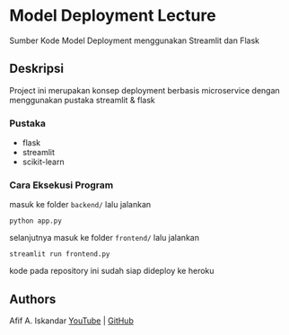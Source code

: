 # Model Deployment Lecture

Sumber Kode Model Deployment menggunakan Streamlit dan Flask

## Deskripsi

Project ini merupakan konsep deployment berbasis microservice dengan menggunakan pustaka streamlit & flask


### Pustaka

* flask
* streamlit
* scikit-learn


### Cara Eksekusi Program

masuk ke folder `backend/` lalu jalankan
```
python app.py
```

selanjutnya masuk ke folder `frontend/` lalu jalankan

```
streamlit run frontend.py
```

kode pada repository ini sudah siap dideploy ke heroku

## Authors

Afif A. Iskandar
[YouTube](https://youtube.com/NgodingPython) | [GitHub](https://github.com/afifai)
